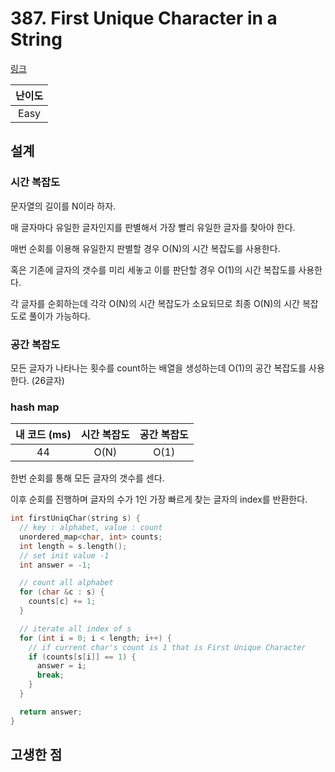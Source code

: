 # 387. First Unique Character in a String

[링크](https://leetcode.com/problems/first-unique-character-in-a-string/)

| 난이도 |
| :----: |
|  Easy  |

## 설계

### 시간 복잡도

문자열의 길이를 N이라 하자.

매 글자마다 유일한 글자인지를 판별해서 가장 빨리 유일한 글자를 찾아야 한다.

매번 순회를 이용해 유일한지 판별할 경우 O(N)의 시간 복잡도를 사용한다.

혹은 기존에 글자의 갯수를 미리 세놓고 이를 판단할 경우 O(1)의 시간 복잡도를 사용한다.

각 글자를 순회하는데 각각 O(N)의 시간 복잡도가 소요되므로 최종 O(N)의 시간 복잡도로 풀이가 가능하다.

### 공간 복잡도

모든 글자가 나타나는 횟수를 count하는 배열을 생성하는데 O(1)의 공간 복잡도를 사용한다. (26글자)

### hash map

| 내 코드 (ms) | 시간 복잡도 | 공간 복잡도 |
| :----------: | :---------: | :---------: |
|      44      |    O(N)     |    O(1)     |

한번 순회를 통해 모든 글자의 갯수를 센다.

이후 순회를 진행하며 글자의 수가 1인 가장 빠르게 찾는 글자의 index를 반환한다.

```cpp
int firstUniqChar(string s) {
  // key : alphabet, value : count
  unordered_map<char, int> counts;
  int length = s.length();
  // set init value -1
  int answer = -1;

  // count all alphabet
  for (char &c : s) {
    counts[c] += 1;
  }

  // iterate all index of s
  for (int i = 0; i < length; i++) {
    // if current char's count is 1 that is First Unique Character
    if (counts[s[i]] == 1) {
      answer = i;
      break;
    }
  }

  return answer;
}
```

## 고생한 점
